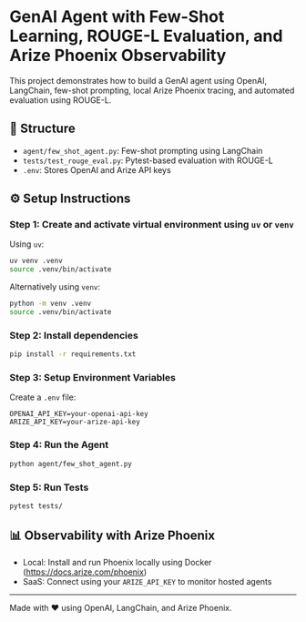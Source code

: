 # GenAI Agent with Few-Shot Learning, ROUGE-L Evaluation, and Arize Phoenix Observability

This project demonstrates how to build a GenAI agent using OpenAI, LangChain, few-shot prompting, local Arize Phoenix tracing, and automated evaluation using ROUGE-L.

## 📁 Structure

- `agent/few_shot_agent.py`: Few-shot prompting using LangChain
- `tests/test_rouge_eval.py`: Pytest-based evaluation with ROUGE-L
- `.env`: Stores OpenAI and Arize API keys

## ⚙️ Setup Instructions

### Step 1: Create and activate virtual environment using `uv` or `venv`

Using `uv`:
```bash
uv venv .venv
source .venv/bin/activate
```

Alternatively using `venv`:
```bash
python -m venv .venv
source .venv/bin/activate
```

### Step 2: Install dependencies
```bash
pip install -r requirements.txt
```

### Step 3: Setup Environment Variables
Create a `.env` file:
```env
OPENAI_API_KEY=your-openai-api-key
ARIZE_API_KEY=your-arize-api-key
```

### Step 4: Run the Agent
```bash
python agent/few_shot_agent.py
```

### Step 5: Run Tests
```bash
pytest tests/
```

## 📊 Observability with Arize Phoenix
- Local: Install and run Phoenix locally using Docker (https://docs.arize.com/phoenix)
- SaaS: Connect using your `ARIZE_API_KEY` to monitor hosted agents

---

Made with ❤️ using OpenAI, LangChain, and Arize Phoenix.